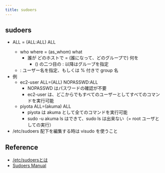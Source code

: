 ```yaml
---
title: sudoers
---
```


## sudoers
* <user or group> ALL = (ALL:ALL) ALL
  * who where = (as_whom) what
    * 誰が どのホストで = (誰になって、どのグループで) 何を
      * () の二つ目の : 以降はグループを指定
  * <user or group>: ユーザー名を指定、もしくは % 付きで group 名
* 例
  * ec2-user ALL=(ALL) NOPASSWD:ALL
    * NOPASSWD はパスワードの確認が不要
    * ec2-user は、どこからでもすべてのユーザーとしてすべてのコマンドを実行可能
  * piyota ALL=(akuma) ALL
    * piyota は akuma として全てのコマンドを実行可能
    * sudo -u akuma ls はできて、sudo ls は出来ない（= root ユーザとしての実行）
* /etc/sudoers 配下を編集する時は visudo を使うこと

## Reference
* [/etc/sudoersとは](https://wa3.i-3-i.info/word13805.html)
* [Sudoers Manual](https://www.sudo.ws/man/1.8.18/sudoers.man.html)